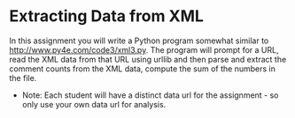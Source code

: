 #  Extracting Data from XML

In this assignment you will write a Python program somewhat similar to http://www.py4e.com/code3/xml3.py. The program will prompt for a URL, read the XML data from that URL using urllib and then parse and extract the comment counts from the XML data, compute the sum of the numbers in the file. 
-  Note: Each student will have a distinct data url for the assignment - so only use your own data url for analysis. 
